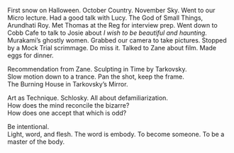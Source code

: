 First snow on Halloween. October Country. November Sky. Went to our Micro lecture. Had a good talk with Lucy. The God of Small Things, Arundhati Roy. Met Thomas at the Reg for interview prep. Went down to Cobb Cafe to talk to Josie about *I wish to be beautiful and haunting.* Murakami’s ghostly women. Grabbed our camera to take pictures. Stopped by a Mock Trial scrimmage. Do miss it. Talked to Zane about film. Made eggs for dinner. 

Recommendation from Zane. Sculpting in Time by Tarkovsky.  
Slow motion down to a trance. Pan the shot, keep the frame.  
The Burning House in Tarkovsky’s Mirror. 

Art as Technique. Schlosky. All about defamiliarization.  
How does the mind reconcile the bizarre?  
How does one accept that which is odd?

Be intentional.  
Light, word, and flesh. The word is embody. To become someone. To be a master of the body.